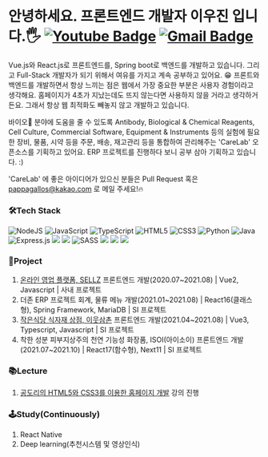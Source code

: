 안녕하세요. 프론트엔드 개발자 이우진 입니다.🖐
[![Youtube Badge](https://img.shields.io/badge/Youtube-ff0000?style=flat-square&logo=youtube&link=https://www.youtube.com/channel/UCUiLDqX0HPE0AUeieMEb2-g)](https://www.youtube.com/channel/UCUiLDqX0HPE0AUeieMEb2-g) [![Gmail Badge](https://img.shields.io/badge/Gmail-d14836?style=flat-square&logo=Gmail&logoColor=white&link=mailto:pappagallos@kakao.com)](mailto:pappagallos@kakao.com)
===========================================
Vue.js와 React.js로 프론트엔드를, Spring boot로 백엔드를 개발하고 있습니다. 그리고 Full-Stack 개발자가 되기 위해서 여유를 가지고 계속 공부하고 있어요. 😁
프론트와 백엔드를 개발하면서 항상 느끼는 점은 웹에서 가장 중요한 부분은 사용자 경험이라고 생각해요. 홈페이지가 4초가 지났는데도 뜨지 않는다면 사용하지 않을 거라고 생각하거든요.
그래서 항상 웹 최적화도 빼놓지 않고 개발하고 있습니다.

바이오🔬 분야에 도움을 줄 수 있도록 Antibody, Biological & Chemical Reagents, Cell Culture, Commercial Software, Equipment & Instruments 등의 실험에 필요한 장비, 물품, 시약 등을 주문, 배송, 재고관리 등을 통합하여 관리해주는 'CareLab' 오픈소스를 기획하고 있어요.
ERP 프로젝트를 진행하다 보니 공부 삼아 기획하고 있습니다. :)

'CareLab' 에 좋은 아이디어가 있으신 분들은 Pull Request 혹은 pappagallos@kakao.com 로 메일 주세요!🔥

### 🛠Tech Stack
<img alt="NodeJS" src="https://img.shields.io/badge/node.js-%2343853D.svg?style=for-the-badge&logo=node-dot-js&logoColor=white"/> <img alt="JavaScript" src="https://img.shields.io/badge/javascript-%23323330.svg?style=for-the-badge&logo=javascript&logoColor=%23F7DF1E"/> <img alt="TypeScript" src="https://img.shields.io/badge/typescript-%23007ACC.svg?style=for-the-badge&logo=typescript&logoColor=white"/> <img alt="HTML5" src="https://img.shields.io/badge/html5-%23E34F26.svg?style=for-the-badge&logo=html5&logoColor=white"/> <img alt="CSS3" src="https://img.shields.io/badge/css3-%231572B6.svg?style=for-the-badge&logo=css3&logoColor=white"/> <img alt="Python" src="https://img.shields.io/badge/python-%2314354C.svg?style=for-the-badge&logo=python&logoColor=white"/> <img alt="Java" src="https://img.shields.io/badge/java-%23ED8B00.svg?style=for-the-badge&logo=java&logoColor=white"/> <img alt="Express.js" src="https://img.shields.io/badge/express.js-%23404d59.svg?style=for-the-badge&logo=express&logoColor=%2361DAFB"/> <img src="https://img.shields.io/badge/vue.js-4FC08D?style=for-the-badge&logo=Vue.js&logoColor=black"> <img src="https://img.shields.io/badge/React-61DAFB?style=for-the-badge&logo=React&logoColor=black"> <img alt="SASS" src="https://img.shields.io/badge/SASS-hotpink.svg?style=for-the-badge&logo=SASS&logoColor=white"/> <img src="https://img.shields.io/badge/oracle-F80000?style=for-the-badge&logo=oracle&logoColor=white"> <img src="https://img.shields.io/badge/mysql-4479A1?style=for-the-badge&logo=mysql&logoColor=white"> <img src="https://img.shields.io/badge/bootstrap-7952B3?style=for-the-badge&logo=bootstrap&logoColor=white">

### 🚩Project
1. [온라인 영업 플랫폼, SELLZ](https://sellz.co.kr) 프론트엔드 개발(2020.07~2021.08) | Vue2, Javascript | 사내 프로젝트
2. 더존 ERP 프로젝트 회계, 물류 메뉴 개발(2021.01~2021.08) | React16(클래스형), Spring Framework, MariaDB | SI 프로젝트
3. [작은식당 식자재 상점, 이웃삼촌](https://m.gooduncles.com) 프론트엔드 개발(2021.04~2021.08) | Vue3, Typescript, Javascript | SI 프로젝트
4. 착한 성분 피부지상주의 천연 기능성 화장품, ISOI(아이소이) 프론트엔드 개발(2021.07~2021.10) | React17(함수형), Next11 | SI 프로젝트

### 📚Lecture
1. [공도리의 HTML5와 CSS3를 이용한 홈페이지 개발](https://www.inflearn.com/course/html5) 강의 진행 

### 🕹Study(Continuously)
1. React Native
2. Deep learning(추천시스템 및 영상인식)
